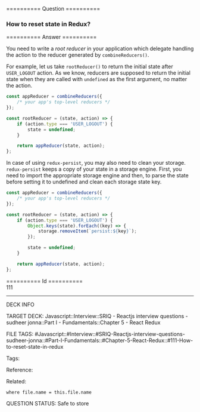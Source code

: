 ========== Question ==========  

### How to reset state in Redux?  

========== Answer ==========  

You need to write a _root reducer_ in your application which delegate handling the action to the reducer generated by `combineReducers()`.

For example, let us take `rootReducer()` to return the initial state after `USER_LOGOUT` action. As we know, reducers are supposed to return the initial state when they are called with `undefined` as the first argument, no matter the action.

```javascript
const appReducer = combineReducers({
    /* your app's top-level reducers */
});

const rootReducer = (state, action) => {
    if (action.type === 'USER_LOGOUT') {
        state = undefined;
    }

    return appReducer(state, action);
};
```

In case of using `redux-persist`, you may also need to clean your storage. `redux-persist` keeps a copy of your state in a storage engine. First, you need to import the appropriate storage engine and then, to parse the state before setting it to undefined and clean each storage state key.

```javascript
const appReducer = combineReducers({
    /* your app's top-level reducers */
});

const rootReducer = (state, action) => {
    if (action.type === 'USER_LOGOUT') {
        Object.keys(state).forEach((key) => {
            storage.removeItem(`persist:${key}`);
        });

        state = undefined;
    }

    return appReducer(state, action);
};
```

========== Id ==========  
111

---

DECK INFO

TARGET DECK: Javascript::Interview::SRIQ - Reactjs interview questions - sudheer jonna::Part I - Fundamentals::Chapter 5 - React Redux

FILE TAGS: #Javascript::#Interview::#SRIQ-Reactjs-interview-questions-sudheer-jonna::#Part-I-Fundamentals::#Chapter-5-React-Redux::#111-How-to-reset-state-in-redux

Tags:

Reference:

Related:

```dataview
where file.name = this.file.name
```

QUESTION STATUS: Safe to store
